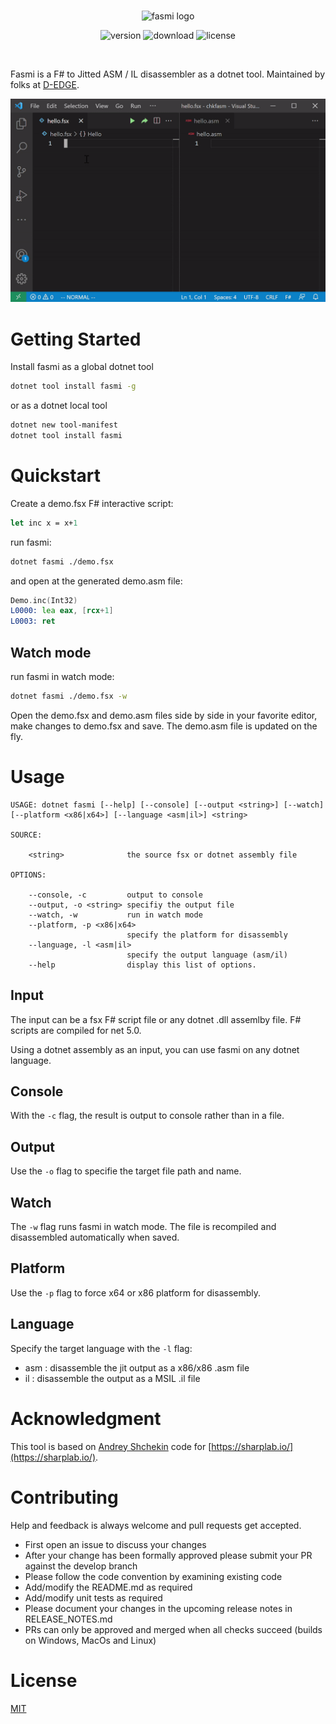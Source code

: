 <br />

<p align="center">
    <img src="https://raw.githubusercontent.com/d-edge/fasmi/main/img/fasmi.png" alt="fasmi logo" height="140">
</p>

<p align="center">
    <img src="https://img.shields.io/nuget/v/fasmi" alt="version" /> 
    <img src="https://img.shields.io/nuget/dt/fasmi" alt="download" /> 
    <img src="https://img.shields.io/badge/license-MIT%20%2B%20BSD-green" alt="license" />
</p>

<br />

Fasmi is a F# to Jitted ASM / IL disassembler as a dotnet tool. Maintained by folks at [D-EDGE](https://www.d-edge.com/).

![fasmi demo](img/fasmi-demo.gif)

# Getting Started

Install fasmi as a global dotnet tool

``` bash
dotnet tool install fasmi -g
``` 

or as a dotnet local tool

``` bash
dotnet new tool-manifest
dotnet tool install fasmi
```` 

# Quickstart

Create a demo.fsx F# interactive script:

``` fsharp
let inc x = x+1
```

run fasmi:
``` bash
dotnet fasmi ./demo.fsx
```

and open at the generated demo.asm file:

``` asm
Demo.inc(Int32)
L0000: lea eax, [rcx+1]
L0003: ret
```

## Watch mode

run fasmi in watch mode:
``` bash
dotnet fasmi ./demo.fsx -w
```

Open the demo.fsx and demo.asm files side by side in your favorite editor, make changes to demo.fsx and save. The demo.asm file is updated on the fly.


# Usage

```
USAGE: dotnet fasmi [--help] [--console] [--output <string>] [--watch] [--platform <x86|x64>] [--language <asm|il>] <string>

SOURCE:

    <string>              the source fsx or dotnet assembly file

OPTIONS:

    --console, -c         output to console
    --output, -o <string> specifiy the output file
    --watch, -w           run in watch mode
    --platform, -p <x86|x64>
                          specify the platform for disassembly
    --language, -l <asm|il>
                          specify the output language (asm/il)
    --help                display this list of options.
```

## Input

The input can be a fsx F# script file or any dotnet .dll assemlby file. F# scripts are compiled for net 5.0.

Using a dotnet assembly as an input, you can use fasmi on any dotnet language.

## Console

With the `-c` flag, the result is output to console rather than in a file.

## Output

Use the `-o` flag to specifie the target file path and name.

## Watch

The `-w` flag runs fasmi in watch mode. The file is recompiled and disassembled automatically when saved.

## Platform

Use the `-p` flag to force x64 or x86 platform for disassembly.

## Language

Specify the target language with the `-l` flag:

* asm : disassemble the jit output as a x86/x86 .asm file
* il : disassemble the output as a MSIL .il file

# Acknowledgment

This tool is based on [Andrey Shchekin](https://github.com/ashmind) code for [https://sharplab.io/](https://sharplab.io/).

# Contributing

Help and feedback is always welcome and pull requests get accepted.

* First open an issue to discuss your changes
* After your change has been formally approved please submit your PR against the develop branch
* Please follow the code convention by examining existing code
* Add/modify the README.md as required
* Add/modify unit tests as required
* Please document your changes in the upcoming release notes in RELEASE_NOTES.md
* PRs can only be approved and merged when all checks succeed (builds on Windows, MacOs and Linux)

# License

[MIT](./LICENSE)




